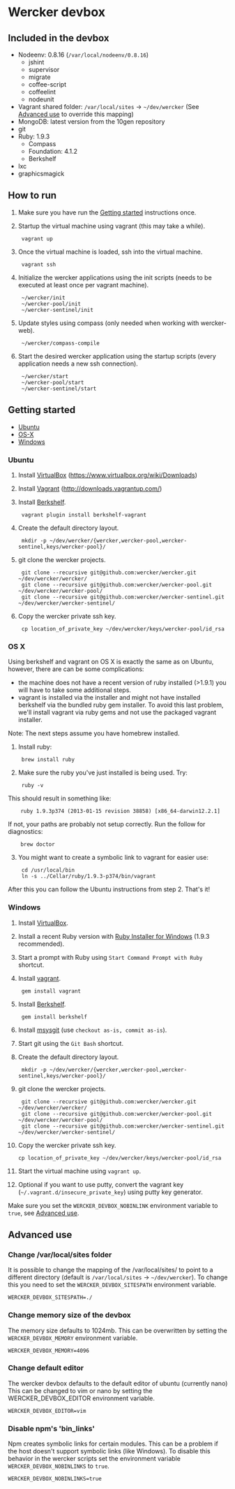 # Wercker devbox

## Included in the devbox ##

- Nodeenv: 0.8.16 (`/var/local/nodeenv/0.8.16`)
  - jshint
  - supervisor
  - migrate
  - coffee-script
  - coffeelint
  - nodeunit
- Vagrant shared folder: `/var/local/sites` -> `~/dev/wercker` (See [Advanced use](#change-varlocalsites-folder) to override this mapping)
- MongoDB: latest version from the 10gen repository
- git
- Ruby: 1.9.3
  - Compass
  - Foundation: 4.1.2
  - Berkshelf
- lxc
- graphicsmagick

## How to run ##

1. Make sure you have run the [Getting started](#getting-started) instructions once.

2. Startup the virtual machine using vagrant (this may take a while).

        vagrant up

3. Once the virtual machine is loaded, ssh into the virtual machine.

        vagrant ssh

4. Initialize the wercker applications using the init scripts (needs to be executed at least once per vagrant machine).

        ~/wercker/init
        ~/wercker-pool/init
        ~/wercker-sentinel/init

5. Update styles using compass (only needed when working with wercker-web).

        ~/wercker/compass-compile

6. Start the desired wercker application using the startup scripts (every application needs a new ssh connection).

        ~/wercker/start
        ~/wercker-pool/start
        ~/wercker-sentinel/start

## Getting started ##

* [Ubuntu](#ubuntu)
* [OS-X](#os-x)
* [Windows](#windows)

### Ubuntu ###

1. Install [VirtualBox](https://www.virtualbox.org/) (https://www.virtualbox.org/wiki/Downloads)

2. Install [Vagrant](http://www.vagrantup.com/) (http://downloads.vagrantup.com/)

3. Install [Berkshelf](http://berkshelf.com/).

        vagrant plugin install berkshelf-vagrant

4. Create the default directory layout.

        mkdir -p ~/dev/wercker/{wercker,wercker-pool,wercker-sentinel,keys/wercker-pool}/

5. git clone the wercker projects.

        git clone --recursive git@github.com:wercker/wercker.git ~/dev/wercker/wercker/
        git clone --recursive git@github.com:wercker/wercker-pool.git ~/dev/wercker/wercker-pool/
        git clone --recursive git@github.com:wercker/wercker-sentinel.git ~/dev/wercker/wercker-sentinel/

6. Copy the wercker private ssh key.

        cp location_of_private_key ~/dev/wercker/keys/wercker-pool/id_rsa

### OS X ###

Using berkshelf and vagrant on OS X is exactly the same as on Ubuntu, however, there are can be some complications:
* the machine does not have a recent version of ruby installed (>1.9.1) you will have to take some additional steps.
* vagrant is installed via the installer and might not have installed berkshelf via the bundled ruby gem installer. To avoid this last problem, we'll install vagrant via ruby gems and not use the packaged vagrant installer.

Note: The next steps assume you have homebrew installed.


1. Install ruby:

        brew install ruby

2. Make sure the ruby you've just installed is being used. Try:

        ruby -v

  This should result in something like:

        ruby 1.9.3p374 (2013-01-15 revision 38858) [x86_64-darwin12.2.1]

  If not, your paths are probably not setup correctly. Run the follow for diagnostics:

        brew doctor

3. You might want to create a symbolic link to vagrant for easier use:

        cd /usr/local/bin
        ln -s ../Cellar/ruby/1.9.3-p374/bin/vagrant

After this you can follow the Ubuntu instructions from step 2. That's it!

### Windows ###

1. Install [VirtualBox](https://www.virtualbox.org/wiki/Downloads).

2. Install a recent Ruby version with [Ruby Installer for Windows](http://rubyinstaller.org/) (1.9.3 recommended).

3. Start a prompt with Ruby using `Start Command Prompt with Ruby` shortcut.

4. Install [vagrant](http://www.vagrantup.com/).

        gem install vagrant

5. Install [Berkshelf](http://berkshelf.com/).

        gem install berkshelf

6. Install [msysgit](https://code.google.com/p/msysgit/downloads/list?q=full+installer+official+git) (use `checkout as-is, commit as-is`).

7. Start git using the `Git Bash` shortcut.

8. Create the default directory layout.

        mkdir -p ~/dev/wercker/{wercker,wercker-pool,wercker-sentinel,keys/wercker-pool}/

9. git clone the wercker projects.

        git clone --recursive git@github.com:wercker/wercker.git ~/dev/wercker/wercker/
        git clone --recursive git@github.com:wercker/wercker-pool.git ~/dev/wercker/wercker-pool/
        git clone --recursive git@github.com:wercker/wercker-sentinel.git ~/dev/wercker/wercker-sentinel/

10. Copy the wercker private ssh key.

        cp location_of_private_key ~/dev/wercker/keys/wercker-pool/id_rsa

11. Start the virtual machine using `vagrant up`.

12. Optional if you want to use putty, convert the vagrant key (`~/.vagrant.d/insecure_private_key`) using putty key generator.

Make sure you set the `WERCKER_DEVBOX_NOBINLINK` environment variable to `true`, see [Advanced use](#disable-npms-bin_links).

## Advanced use ##

### Change /var/local/sites folder ###

It is possible to change the mapping of the /var/local/sites/ to point to a different directory (default is `/var/local/sites` -> `~/dev/wercker`). To change this you need to set the `WERCKER_DEVBOX_SITESPATH` environment variable.

    WERCKER_DEVBOX_SITESPATH=./

### Change memory size of the devbox ###

The memory size defaults to 1024mb. This can be overwritten by setting the `WERCKER_DEVBOX_MEMORY` environment variable.

    WERCKER_DEVBOX_MEMORY=4096

### Change default editor ###

The wercker devbox defaults to the default editor of ubuntu (currently nano) This can be changed to vim or nano by setting the WERCKER_DEVBOX_EDITOR environment variable.

    WERCKER_DEVBOX_EDITOR=vim

### Disable npm's 'bin_links' ###

Npm creates symbolic links for certain modules. This can be a problem if the host doesn't support symbolic links (like Windows). To disable this behavior in the wercker scripts set the environment variable `WERCKER_DEVBOX_NOBINLINKS` to `true`.

    WERCKER_DEVBOX_NOBINLINKS=true
